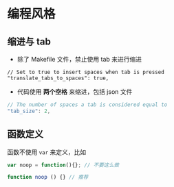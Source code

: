 # 编程风格

## 缩进与 tab

- 除了 Makefile 文件，禁止使用 tab 来进行缩进

```
// Set to true to insert spaces when tab is pressed
"translate_tabs_to_spaces": true,
```

- 代码使用 **两个空格** 来缩进，包括 json 文件

```js
// The number of spaces a tab is considered equal to
"tab_size": 2,
```

## 函数定义

函数不使用 `var` 来定义，比如

```js
var noop = function(){}; // 不要这么做

function noop () {} // 推荐
```

